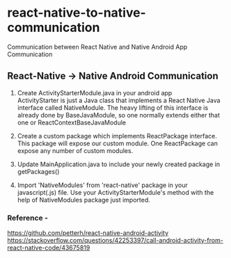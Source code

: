 # react-native-to-native-communication
Communication between React Native and Native Android App Communication

## React-Native -> Native Android Communication 

1.  Create ActivityStarterModule.java in your android app  
    ActivityStarter is just a Java class that implements a React Native Java interface called NativeModule. 
    The heavy lifting of this interface is already done by BaseJavaModule, so one normally extends either 
    that one or ReactContextBaseJavaModule

2.  Create a custom package which implements ReactPackage interface. This package will expose our custom module.
    One ReactPackage can expose any number of custom modules.

3.  Update MainApplication.java to include your newly created package in getPackages()

4.  Import 'NativeModules' from 'react-native' package in your javascript(.js) file.
    Use your ActivityStarterModule's method with the help of NativeModules package just imported.


### Reference - 
https://github.com/petterh/react-native-android-activity
https://stackoverflow.com/questions/42253397/call-android-activity-from-react-native-code/43675819
    
    
  
